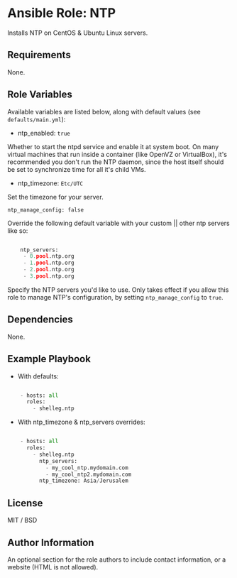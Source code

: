 # Ansible Role: NTP

Installs NTP on CentOS & Ubuntu Linux servers.

## Requirements

None.

## Role Variables

Available variables are listed below, along with default values (see `defaults/main.yml`):

* ntp_enabled: `true`

Whether to start the ntpd service and enable it at system boot. On many virtual machines that run inside a container (like OpenVZ or VirtualBox), it's recommended you don't run the NTP daemon, since the host itself should be set to synchronize time for all it's child VMs.

* ntp_timezone: `Etc/UTC`

Set the timezone for your server.

    ntp_manage_config: false

Override the following default variable with your custom || other ntp servers like so:

```python

    ntp_servers:
     - 0.pool.ntp.org
     - 1.pool.ntp.org
     - 2.pool.ntp.org
     - 3.pool.ntp.org

```

Specify the NTP servers you'd like to use. Only takes effect if you allow this role to manage NTP's configuration, by setting `ntp_manage_config` to `true`.

## Dependencies

None.

## Example Playbook

* With defaults:

```python

    - hosts: all
      roles:
        - shelleg.ntp

```

* With ntp_timezone & ntp_servers overrides:

```python

    - hosts: all
      roles:
        - shelleg.ntp
          ntp_servers:
            - my_cool_ntp.mydomain.com
            - my_cool_ntp2.mydomain.com
          ntp_timezone: Asia/Jerusalem

```

## License

MIT / BSD

## Author Information

An optional section for the role authors to include contact information, or a website (HTML is not allowed).